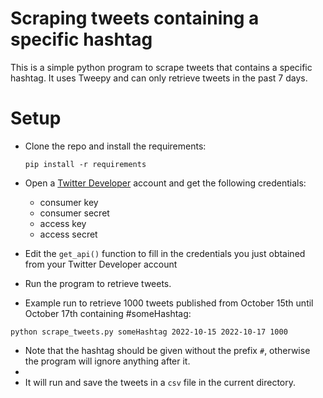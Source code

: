 # Scraping tweets containing a specific hashtag

This is a simple python program to scrape tweets that contains a specific hashtag. It uses Tweepy and can only retrieve tweets in the past 7 days. 

# Setup

- Clone the repo and install the requirements:

  `pip install -r requirements`

- Open a [Twitter Developer](https://developer.twitter.com) account and get the following credentials:
  - consumer key
  - consumer secret
  - access key
  - access secret
  
- Edit the `get_api()` function to fill in the credentials you just obtained from your Twitter Developer account

- Run the program to retrieve tweets.

- Example run to retrieve 1000 tweets published from October 15th until October 17th containing #someHashtag:

`python scrape_tweets.py someHashtag 2022-10-15 2022-10-17 1000`

- Note that the hashtag should be given without the prefix `#`, otherwise the program will ignore anything after it.
-  
- It will run and save the tweets in a `csv` file in the current directory.




